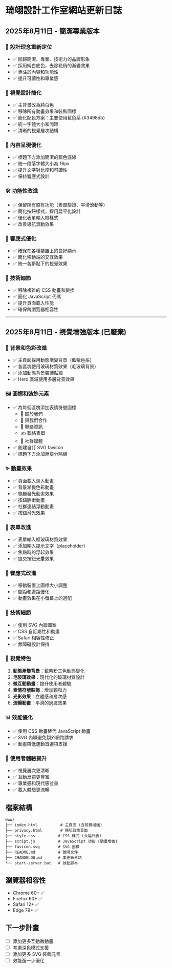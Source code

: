 # 琦翊設計工作室網站更新日誌

## 2025年8月11日 - 簡潔專業版本

### 🎯 設計理念重新定位

- ✅ 回歸簡潔、專業、技術力的品牌形象
- ✅ 採用純白底色，去除花俏的漸變效果
- ✅ 專注於內容和功能性
- ✅ 提升可讀性和專業感

### 🎨 視覺設計簡化

- ✅ 主背景改為純白色
- ✅ 移除所有動畫效果和裝飾圖標
- ✅ 簡化配色方案：主要使用藍色系 (#3498db)
- ✅ 統一字體大小和間距
- ✅ 清晰的視覺層次結構

### 📝 內容呈現優化

- ✅ 標題下方添加簡潔的藍色底線
- ✅ 統一段落字體大小為 16px
- ✅ 提升文字對比度和可讀性
- ✅ 保持響應式設計

### 🛠️ 功能性改進

- ✅ 保留所有原有功能（表單驗證、平滑滾動等）
- ✅ 簡化按鈕樣式，採用扁平化設計
- ✅ 優化表單輸入框樣式
- ✅ 改善導航滾動效果

### 📱 響應式優化

- ✅ 確保在各種裝置上的良好顯示
- ✅ 簡化移動端的交互效果
- ✅ 統一各斷點下的視覺效果

### 🔧 技術細節

- ✅ 移除複雜的 CSS 動畫和變換
- ✅ 簡化 JavaScript 代碼
- ✅ 提升頁面載入性能
- ✅ 確保跨瀏覽器相容性

---

## 2025年8月11日 - 視覺增強版本 (已廢棄)

### 🎨 背景和色彩改進

- ✅ 主頁面採用動態漸變背景（藍紫色系）
- ✅ 各區塊使用玻璃材質效果（毛玻璃背景）
- ✅ 添加動態背景裝飾點綴
- ✅ Hero 區域使用多層背景效果

### 🖼️ 圖標和裝飾元素

- ✅ 為每個區塊添加表情符號圖標
  - 🎨 關於我們
  - 🤝 與我們合作
  - 📧 聯絡資訊
  - ✍️ 聯絡表單
  - 👥 社群媒體
- ✅ 創建自訂 SVG favicon
- ✅ 標題下方添加漸變分隔線

### ✨ 動畫效果

- ✅ 頁面載入淡入動畫
- ✅ 背景漸變色彩動畫
- ✅ 標題發光動畫效果
- ✅ 按鈕脈衝動畫
- ✅ 社群連結浮動動畫
- ✅ 按鈕滑光效果

### 🎯 表單改進

- ✅ 表單輸入框玻璃材質效果
- ✅ 添加輸入提示文字（placeholder）
- ✅ 焦點時的浮起效果
- ✅ 提交按鈕光暈效果

### 📱 響應式改進

- ✅ 移動裝置上圖標大小調整
- ✅ 間距和邊距優化
- ✅ 動畫效果在小螢幕上的適配

### 🔧 技術細節

- ✅ 使用 SVG 內聯圖案
- ✅ CSS 自訂屬性和動畫
- ✅ Safari 相容性修正
- ✅ 無障礙設計保持

### 🎪 視覺特色

1. **動態漸變背景**：藍紫粉三色動態變化
2. **毛玻璃效果**：現代化的玻璃材質設計
3. **微互動動畫**：提升使用者體驗
4. **表情符號裝飾**：增加親和力
5. **光影效果**：立體感和層次感
6. **流暢動畫**：平滑的過渡效果

### 📊 效能優化

- ✅ 使用 CSS 動畫替代 JavaScript 動畫
- ✅ SVG 內聯避免額外網路請求
- ✅ 動畫降低運動首選項支援

### 🌟 使用者體驗提升

- ✅ 視覺層次更清晰
- ✅ 互動反饋更豐富
- ✅ 專業感和現代感並重
- ✅ 載入體驗更流暢

## 檔案結構

```
www/
├── index.html          # 主頁面 (含視覺增強)
├── privacy.html        # 隱私政策頁面
├── style.css          # CSS 樣式 (大幅升級)
├── script.js          # JavaScript 功能 (動畫增強)
├── favicon.svg        # SVG 圖標
├── README.md          # 說明文件
├── CHANGELOG.md       # 本更新日誌
└── start-server.bat   # 啟動腳本
```

## 瀏覽器相容性

- Chrome 60+ ✅
- Firefox 60+ ✅  
- Safari 12+ ✅
- Edge 79+ ✅

## 下一步計畫

- [ ] 添加更多互動微動畫
- [ ] 考慮深色模式支援
- [ ] 添加更多 SVG 裝飾元素
- [ ] 效能進一步優化
